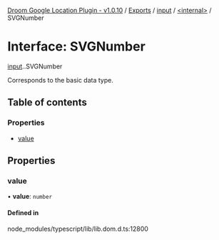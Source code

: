 [Droom Google Location Plugin - v1.0.10](../README.md) / [Exports](../modules.md) / [input](../modules/input.md) / [<internal\>](../modules/input._internal_.md) / SVGNumber

# Interface: SVGNumber

[input](../modules/input.md).[<internal>](../modules/input._internal_.md).SVGNumber

Corresponds to the <number> basic data type.

## Table of contents

### Properties

- [value](input._internal_.SVGNumber.md#value)

## Properties

### value

• **value**: `number`

#### Defined in

node_modules/typescript/lib/lib.dom.d.ts:12800
